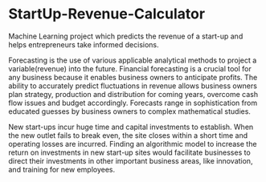 # StartUp-Revenue-Calculator
Machine Learning project which predicts the revenue of a start-up and helps entrepreneurs take informed decisions.


Forecasting is the use of various applicable analytical methods to project a variable(revenue) into the future. Financial forecasting is a crucial tool for any business because it enables business owners to anticipate profits. The ability to accurately predict fluctuations in revenue allows business owners plan strategy, production and distribution for coming years, overcome cash flow issues and budget accordingly. Forecasts range in sophistication from educated guesses by business owners to complex mathematical studies.

New start-ups incur huge time and capital investments to establish. When the new outlet fails to break even, the site closes within a short time and operating losses are incurred. Finding an algorithmic model to increase the return on investments in new start-up sites would facilitate businesses to direct their investments in other important business areas, like innovation, and training for new employees.

